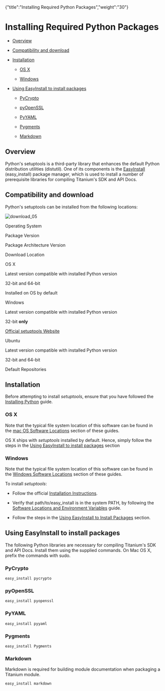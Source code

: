 {"title":"Installing Required Python Packages","weight":"30"} 

# Installing Required Python Packages

*   [Overview](#Overview)
    
*   [Compatibility and download](#Compatibilityanddownload)
    
*   [Installation](#Installation)
    
    *   [OS X](#OSX)
        
    *   [Windows](#Windows)
        
*   [Using EasyInstall to install packages](#UsingEasyInstalltoinstallpackages)
    
    *   [PyCrypto](#PyCrypto)
        
    *   [pyOpenSSL](#pyOpenSSL)
        
    *   [PyYAML](#PyYAML)
        
    *   [Pygments](#Pygments)
        
    *   [Markdown](#Markdown)
        

## Overview

Python's setuptools is a third-party library that enhances the default Python distribution utilities (distutil). One of its components is the [EasyInstall](http://en.wikipedia.org/wiki/EasyInstall) (easy\_install) package manager, which is used to install a number of prerequisite libraries for compiling Titanium's SDK and API Docs.

## Compatibility and download

Python's setuptools can be installed from the following locations:

![download_05](/Images/appc/download/attachments/29004836/download_05.png)

Operating System

Package Version

Package Architecture Version

Download Location

OS X

Latest version compatible with installed Python version

32-bit and 64-bit

Installed on OS by default

Windows

Latest version compatible with installed Python version

32-bit **only**

[Official setuptools Website](http://pypi.python.org/pypi/setuptools#downloads)

Ubuntu

Latest version compatible with installed Python version

32-bit and 64-bit

Default Repositories

## Installation

Before attempting to install _setuptools_, ensure that you have followed the [Installing Python](/docs/appc/Titanium_SDK/Titanium_SDK_Getting_Started/Installation_and_Configuration/Installing_Titanium_Advanced_Tools/Installing_Python/) guide.

### OS X

Note that the typical file system location of this software can be found in the [mac OS Software Locations](/docs/appc/Titanium_SDK/Titanium_SDK_Getting_Started/Installation_and_Configuration/Software_Locations_and_Environment_Variables/#macOSSoftwareLocations) section of these guides.

OS X ships with _setuptools_ installed by default. Hence, simply follow the steps in the [Using EasyInstall to install packages](#UsingEasyInstalltoinstallpackages) section

### Windows

Note that the typical file system location of this software can be found in the [Windows Software Locations](/docs/appc/Titanium_SDK/Titanium_SDK_Getting_Started/Installation_and_Configuration/Software_Locations_and_Environment_Variables/#WindowsSoftwareLocations) section of these guides.

To install _setuptools_:

*   Follow the official [Installation Instructions](http://pypi.python.org/pypi/setuptools).
    
*   Verify that path/to/easy\_install is in the system PATH, by following the [Software Locations and Environment Variables](/docs/appc/Titanium_SDK/Titanium_SDK_Getting_Started/Installation_and_Configuration/Software_Locations_and_Environment_Variables/) guide.
    
*   Follow the steps in the [Using EasyInstall to Install Packages](#UsingEasyInstalltoInstallPackages) section.
    

## Using EasyInstall to install packages

The following Python libraries are necessary for compiling Titanium's SDK and API Docs. Install them using the supplied commands. On Mac OS X, prefix the commands with sudo.

### PyCrypto

`easy_install pycrypto`

### pyOpenSSL

`easy_install pyopenssl`

### PyYAML

`easy_install pyyaml`

### Pygments

`easy_install Pygments`

### Markdown

Markdown is required for building module documentation when packaging a Titanium module.

`easy_install markdown`